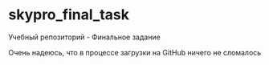 # skypro_final_task
Учебный репозиторий - Финальное задание

Очень надеюсь, что в процессе загрузки на GitHub ничего не сломалось
